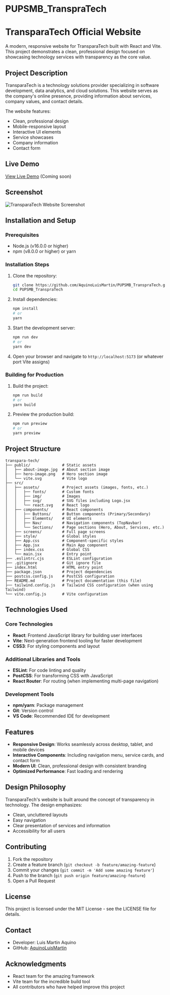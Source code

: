 # PUPSMB_TranspraTech

# TransparaTech Official Website

A modern, responsive website for TransparaTech built with React and Vite. This project demonstrates a clean, professional design focused on showcasing technology services with transparency as the core value.

## Project Description

TransparaTech is a technology solutions provider specializing in software development, data analytics, and cloud solutions. This website serves as the company's online presence, providing information about services, company values, and contact details.

The website features:
- Clean, professional design
- Mobile-responsive layout
- Interactive UI elements
- Service showcases
- Company information
- Contact form

## Live Demo

[View Live Demo](#) (Coming soon)

## Screenshot

![TransparaTech Website Screenshot](screenshot.png)

## Installation and Setup

### Prerequisites

- Node.js (v16.0.0 or higher)
- npm (v8.0.0 or higher) or yarn

### Installation Steps

1. Clone the repository:
   ```bash
   git clone https://github.com/AquinoLuisMartin/PUPSMB_TranspraTech.git
   cd PUPSMB_TranspraTech
   ```

2. Install dependencies:
   ```bash
   npm install
   # or
   yarn
   ```

3. Start the development server:
   ```bash
   npm run dev
   # or
   yarn dev
   ```

4. Open your browser and navigate to `http://localhost:5173` (or whatever port Vite assigns)

### Building for Production

1. Build the project:
   ```bash
   npm run build
   # or
   yarn build
   ```

2. Preview the production build:
   ```bash
   npm run preview
   # or
   yarn preview
   ```

## Project Structure

```
transpara-tech/
├── public/              # Static assets
│   ├── about-image.jpg  # About section image
│   ├── hero-image.png   # Hero section image
│   └── vite.svg         # Vite logo
├── src/
│   ├── assets/          # Project assets (images, fonts, etc.)
│   │   ├── fonts/       # Custom fonts
│   │   ├── img/         # Images
│   │   ├── svg/         # SVG files including Logo.jsx
│   │   └── react.svg    # React logo
│   ├── components/      # React components
│   │   ├── Buttons/     # Button components (Primary/Secondary)
│   │   ├── Elements/    # UI elements
│   │   ├── Nav/         # Navigation components (TopNavbar)
│   │   └── Sections/    # Page sections (Hero, About, Services, etc.)
│   ├── screens/         # Full page screens
│   ├── style/           # Global styles
│   ├── App.css          # Component-specific styles
│   ├── App.jsx          # Main App component
│   ├── index.css        # Global CSS
│   └── main.jsx         # Entry point
├── .eslintrc.cjs        # ESLint configuration
├── .gitignore           # Git ignore file
├── index.html           # HTML entry point
├── package.json         # Project dependencies
├── postcss.config.js    # PostCSS configuration
├── README.md            # Project documentation (this file)
├── tailwind.config.js   # Tailwind CSS configuration (when using Tailwind)
└── vite.config.js       # Vite configuration
```

## Technologies Used

### Core Technologies
- **React**: Frontend JavaScript library for building user interfaces
- **Vite**: Next-generation frontend tooling for faster development
- **CSS3**: For styling components and layout

### Additional Libraries and Tools
- **ESLint**: For code linting and quality
- **PostCSS**: For transforming CSS with JavaScript
- **React Router**: For routing (when implementing multi-page navigation)

### Development Tools
- **npm/yarn**: Package management
- **Git**: Version control
- **VS Code**: Recommended IDE for development

## Features

- **Responsive Design**: Works seamlessly across desktop, tablet, and mobile devices
- **Interactive Components**: Including navigation menu, service cards, and contact form
- **Modern UI**: Clean, professional design with consistent branding
- **Optimized Performance**: Fast loading and rendering

## Design Philosophy

TransparaTech's website is built around the concept of transparency in technology. The design emphasizes:
- Clean, uncluttered layouts
- Easy navigation
- Clear presentation of services and information
- Accessibility for all users

## Contributing

1. Fork the repository
2. Create a feature branch (`git checkout -b feature/amazing-feature`)
3. Commit your changes (`git commit -m 'Add some amazing feature'`)
4. Push to the branch (`git push origin feature/amazing-feature`)
5. Open a Pull Request

## License

This project is licensed under the MIT License - see the LICENSE file for details.

## Contact

- Developer: Luis Martin Aquino
- GitHub: [AquinoLuisMartin](https://github.com/AquinoLuisMartin)

## Acknowledgments

- React team for the amazing framework
- Vite team for the incredible build tool
- All contributors who have helped improve this project
